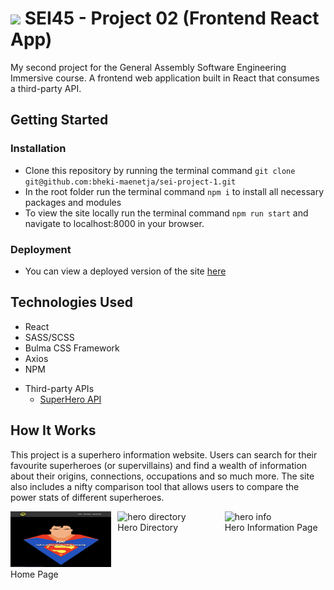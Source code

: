 # ![](https://ga-dash.s3.amazonaws.com/production/assets/logo-9f88ae6c9c3871690e33280fcf557f33.png) SEI45 - Project 02 (Frontend React App)
My second project for the General Assembly Software Engineering Immersive course. A frontend web application built in React that consumes a third-party API.

## Getting Started
### Installation
- Clone this repository by running the terminal command `git clone git@github.com:bheki-maenetja/sei-project-1.git`
- In the root folder run the terminal command `npm i` to install all necessary packages and modules
- To view the site locally run the terminal command `npm run start` and navigate to localhost:8000 in your browser.

### Deployment
- You can view a deployed version of the site [here](https://my-superhero-app.herokuapp.com/)

## Technologies Used
- React
- SASS/SCSS
- Bulma CSS Framework
- Axios
- NPM
* Third-party APIs
  * [SuperHero API](https://akabab.github.io/superhero-api/api/)

## How It Works
This project is a superhero information website. Users can search for their favourite superheroes (or supervillains) and find a wealth of information about their origins, connections, occupations and so much more. The site also includes a nifty comparison tool that allows users to compare the power stats of different superheroes.

<div style="display: flex; justify-content: space-between">
	<div style="width: 32%">
		<img src="src/assets/screenshot-homePage.png" width="100%" alt="home page"/>
		<figcaption>Home Page</figcaption>
	</div>
	<div style="width: 32%">
		<img src="src/assets/screenshot-heroIndex.png" width="100%" alt="hero directory" />
		<figcaption>Hero Directory</figcaption>
	</div>
	<div style="width: 32%">
		<img src="src/assets/screenshot-heroShow.png" width="100%" alt="hero info" />
		<figcaption>Hero Information Page</figcaption>
	</div>
</div>